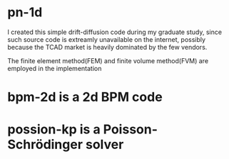 # pn-1d
I created this simple drift-diffusion code during my graduate study, 
since such source code is extreamly unavailable on the internet,
possibly because the TCAD market is heavily dominated by the few vendors.

The finite element method(FEM) and finite volume method(FVM) are employed in the implementation

# bpm-2d is a 2d BPM code

# possion-kp is a Poisson-Schrödinger solver

